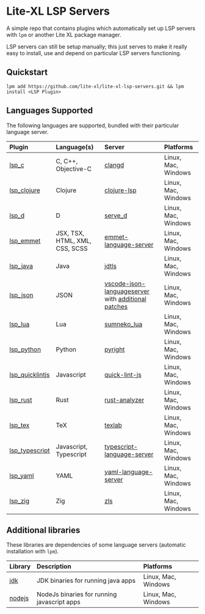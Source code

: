 # Lite-XL LSP Servers

A simple repo that contains plugins which automatically set up LSP servers with `lpm` or another
Lite XL package manager.

LSP servers can still be setup manually; this just serves to make it really easy to install, use
and depend on particular LSP servers functioning.

## Quickstart

```
lpm add https://github.com/lite-xl/lite-xl-lsp-servers.git && lpm install <LSP Plugin>
```

## Languages Supported

The following languages are supported, bundled with their particular language server.

| Plugin                                                | Language(s)                    | Server                                                                                                                                                                             | Platforms           |
| :---------------------------------------------------- | :----------------------------- | :--------------------------------------------------------------------------------------------------------------------------------------------------------------------------------- | :------------------ |
| [lsp_c](/plugins/lsp_c.lua?raw=1)                     | C, C++, Objective-C            | [clangd](https://github.com/clangd/clangd)                                                                                                                                         | Linux, Mac, Windows |
| [lsp_clojure](/plugins/lsp_clojure.lua?raw=1)         | Clojure                        | [clojure-lsp](https://clojure-lsp.io/)                                                                                                                                             | Linux, Mac, Windows |
| [lsp_d](/plugins/lsp_d.lua?raw=1)                     | D                              | [serve_d](https://github.com/Pure-D/serve-d)                                                                                                                                       | Linux, Mac, Windows |
| [lsp_emmet](/plugins/lsp_emmet.lua?raw=1)             | JSX, TSX, HTML, XML, CSS, SCSS | [emmet-language-server](https://github.com/olrtg/emmet-language-server)                                                                                                            | Linux, Mac, Windows |
| [lsp_java](/plugins/lsp_java.lua?raw=1)               | Java                           | [jdtls](https://github.com/eclipse-jdtls/eclipse.jdt.ls)                                                                                                                           | Linux, Mac, Windows |
| [lsp_json](/plugins/lsp_json.lua?raw=1)               | JSON                           | [vscode-json-languageserver](https://github.com/microsoft/vscode/tree/main/extensions/json-language-features/server) with [additional patches](patches/vscode-json-languageserver) | Linux, Mac, Windows |
| [lsp_lua](/plugins/lsp_lua.lua?raw=1)                 | Lua                            | [sumneko_lua](https://github.com/sumneko/lua-language-server)                                                                                                                      | Linux, Mac, Windows |
| [lsp_python](/plugins/lsp_python.lua?raw=1)           | Python                         | [pyright](https://github.com/Microsoft/pyright)                                                                                                                                    | Linux, Mac, Windows |
| [lsp_quicklintjs](/plugins/lsp_quicklintjs.lua?raw=1) | Javascript                     | [quick-lint-js](https://quick-lint-js.com/)                                                                                                                                        | Linux, Mac, Windows |
| [lsp_rust](/plugins/lsp_rust.lua?raw=1)               | Rust                           | [rust-analyzer](https://github.com/rust-lang/rust-analyzer)                                                                                                                        | Linux, Mac, Windows |
| [lsp_tex](/plugins/lsp_tex.lua?raw=1)                 | TeX                            | [texlab](https://github.com/latex-lsp/texlab)                                                                                                                                      | Linux, Mac, Windows |
| [lsp_typescript](/plugins/lsp_typescript.lua?raw=1)   | Javascript, Typescript         | [typescript-language-server](https://github.com/typescript-language-server/typescript-language-server)                                                                             | Linux, Mac, Windows |
| [lsp_yaml](/plugins/lsp_yaml.lua?raw=1)               | YAML                           | [yaml-language-server](https://github.com/redhat-developer/yaml-language-server)                                                                                                   | Linux, Mac, Windows |
| [lsp_zig](/plugins/lsp_zig.lua?raw=1)                 | Zig                            | [zls](https://github.com/zigtools/zls)                                                                                                                                             | Linux, Mac, Windows |

## Additional libraries

These libraries are dependencies of some language servers (automatic installation with `lpm`).

| Library                               | Description                                 | Platforms           |
| :------------------------------------ | :------------------------------------------ | :------------------ |
| [jdk](/libraries/jdk.lua?raw=1)       | JDK binaries for running java apps          | Linux, Mac, Windows |
| [nodejs](/libraries/nodejs.lua?raw=1) | NodeJs binaries for running javascript apps | Linux, Mac, Windows |
